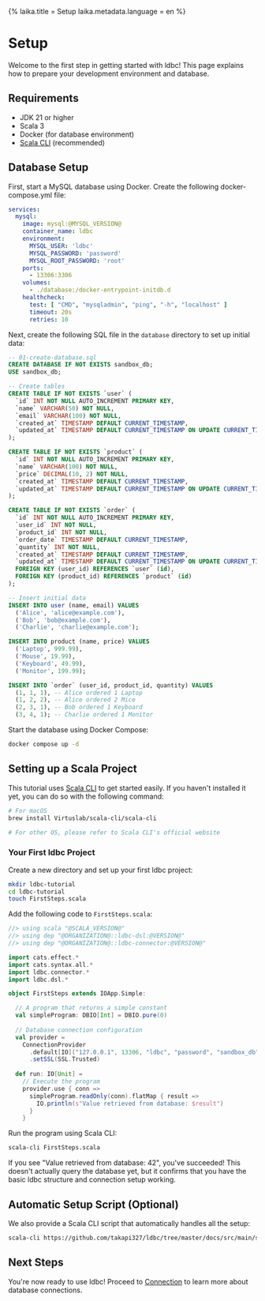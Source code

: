 {%
  laika.title = Setup
  laika.metadata.language = en
%}

# Setup

Welcome to the first step in getting started with ldbc! This page explains how to prepare your development environment and database.

## Requirements

- JDK 21 or higher
- Scala 3
- Docker (for database environment)
- [Scala CLI](https://scala-cli.virtuslab.org/) (recommended)

## Database Setup

First, start a MySQL database using Docker. Create the following docker-compose.yml file:

```yaml
services:
  mysql:
    image: mysql:@MYSQL_VERSION@
    container_name: ldbc
    environment:
      MYSQL_USER: 'ldbc'
      MYSQL_PASSWORD: 'password'
      MYSQL_ROOT_PASSWORD: 'root'
    ports:
      - 13306:3306
    volumes:
      - ./database:/docker-entrypoint-initdb.d
    healthcheck:
      test: [ "CMD", "mysqladmin", "ping", "-h", "localhost" ]
      timeout: 20s
      retries: 10
```

Next, create the following SQL file in the `database` directory to set up initial data:

```sql
-- 01-create-database.sql
CREATE DATABASE IF NOT EXISTS sandbox_db;
USE sandbox_db;

-- Create tables
CREATE TABLE IF NOT EXISTS `user` (
  `id` INT NOT NULL AUTO_INCREMENT PRIMARY KEY,
  `name` VARCHAR(50) NOT NULL,
  `email` VARCHAR(100) NOT NULL,
  `created_at` TIMESTAMP DEFAULT CURRENT_TIMESTAMP,
  `updated_at` TIMESTAMP DEFAULT CURRENT_TIMESTAMP ON UPDATE CURRENT_TIMESTAMP
);

CREATE TABLE IF NOT EXISTS `product` (
  `id` INT NOT NULL AUTO_INCREMENT PRIMARY KEY,
  `name` VARCHAR(100) NOT NULL,
  `price` DECIMAL(10, 2) NOT NULL,
  `created_at` TIMESTAMP DEFAULT CURRENT_TIMESTAMP,
  `updated_at` TIMESTAMP DEFAULT CURRENT_TIMESTAMP ON UPDATE CURRENT_TIMESTAMP
);

CREATE TABLE IF NOT EXISTS `order` (
  `id` INT NOT NULL AUTO_INCREMENT PRIMARY KEY,
  `user_id` INT NOT NULL,
  `product_id` INT NOT NULL,
  `order_date` TIMESTAMP DEFAULT CURRENT_TIMESTAMP,
  `quantity` INT NOT NULL,
  `created_at` TIMESTAMP DEFAULT CURRENT_TIMESTAMP,
  `updated_at` TIMESTAMP DEFAULT CURRENT_TIMESTAMP ON UPDATE CURRENT_TIMESTAMP,
  FOREIGN KEY (user_id) REFERENCES `user` (id),
  FOREIGN KEY (product_id) REFERENCES `product` (id)
);

-- Insert initial data
INSERT INTO user (name, email) VALUES
  ('Alice', 'alice@example.com'),
  ('Bob', 'bob@example.com'),
  ('Charlie', 'charlie@example.com');

INSERT INTO product (name, price) VALUES
  ('Laptop', 999.99),
  ('Mouse', 19.99),
  ('Keyboard', 49.99),
  ('Monitor', 199.99);

INSERT INTO `order` (user_id, product_id, quantity) VALUES
  (1, 1, 1), -- Alice ordered 1 Laptop
  (1, 2, 2), -- Alice ordered 2 Mice
  (2, 3, 1), -- Bob ordered 1 Keyboard
  (3, 4, 1); -- Charlie ordered 1 Monitor
```

Start the database using Docker Compose:

```bash
docker compose up -d
```

## Setting up a Scala Project

This tutorial uses [Scala CLI](https://scala-cli.virtuslab.org/) to get started easily. If you haven't installed it yet, you can do so with the following command:

```bash
# For macOS
brew install Virtuslab/scala-cli/scala-cli

# For other OS, please refer to Scala CLI's official website
```

### Your First ldbc Project

Create a new directory and set up your first ldbc project:

```bash
mkdir ldbc-tutorial
cd ldbc-tutorial
touch FirstSteps.scala
```

Add the following code to `FirstSteps.scala`:

```scala
//> using scala "@SCALA_VERSION@"
//> using dep "@ORGANIZATION@::ldbc-dsl:@VERSION@"
//> using dep "@ORGANIZATION@::ldbc-connector:@VERSION@"

import cats.effect.*
import cats.syntax.all.*
import ldbc.connector.*
import ldbc.dsl.*

object FirstSteps extends IOApp.Simple:

  // A program that returns a simple constant
  val simpleProgram: DBIO[Int] = DBIO.pure(0)
  
  // Database connection configuration
  val provider =
    ConnectionProvider
      .default[IO]("127.0.0.1", 13306, "ldbc", "password", "sandbox_db")
      .setSSL(SSL.Trusted)
  
  def run: IO[Unit] =
    // Execute the program
    provider.use { conn =>
      simpleProgram.readOnly(conn).flatMap { result =>
        IO.println(s"Value retrieved from database: $result")
      }
    }
```

Run the program using Scala CLI:

```bash
scala-cli FirstSteps.scala
```

If you see "Value retrieved from database: 42", you've succeeded! This doesn't actually query the database yet, but it confirms that you have the basic ldbc structure and connection setup working.

## Automatic Setup Script (Optional)

We also provide a Scala CLI script that automatically handles all the setup:

```bash
scala-cli https://github.com/takapi327/ldbc/tree/master/docs/src/main/scala/00-Setup.scala --dependency io.github.takapi327::ldbc-dsl:@VERSION@ --dependency io.github.takapi327::ldbc-connector:@VERSION@
```

## Next Steps

You're now ready to use ldbc! Proceed to [Connection](/en/tutorial/Connection.md) to learn more about database connections.
